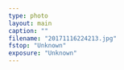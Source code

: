 ```yaml
---
type: photo
layout: main
caption: ""
filename: "20171116224213.jpg"
fstop: "Unknown"
exposure: "Unknown"
---
```

